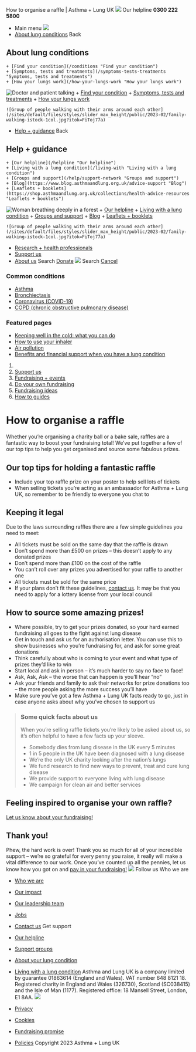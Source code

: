 
How to organise a raffle | Asthma + Lung UK
 [![](/themes/custom/asthma-lung-uk/images/aluk-logo.png)](/ "Homepage")
 Our helpline **0300 222 5800**
* Main menu
![](/wingsuit/asthma-lung-uk/images/aluk-logo.png)
* [About lung conditions](#about "About lung conditions")
 Back
 
## About lung conditions
	+ [Find your condition](/conditions "Find your condition")
	+ [Symptoms, tests and treatments](/symptoms-tests-treatments "Symptoms, tests and treatments")
	+ [How your lungs work](/how-your-lungs-work "How your lungs work")
![Doctor and patient talking](/sites/default/files/styles/slider_max_height/public/2023-02/119589.jpg?itok=IfMKqhqJ)
	+ [Find your condition](/conditions)
	+ [Symptoms, tests and treatments](/symptoms-tests-treatments)
	+ [How your lungs work](/how-your-lungs-work)
	
	
	![Group of people walking with their arms around each other](/sites/default/files/styles/slider_max_height/public/2023-02/family-walking-istock-1col.jpg?itok=FiToj77a)
* [Help + guidance](#get-support "Help + guidance")
 Back
 
## Help + guidance
	+ [Our helpline](/helpline "Our helpline")
	+ [Living with a lung condition](/living-with "Living with a lung condition")
	+ [Groups and support](/help/support-network "Groups and support")
	+ [Blog](https://www.blog.asthmaandlung.org.uk/advice-support "Blog")
	+ [Leaflets + booklets](https://shop.asthmaandlung.org.uk/collections/health-advice-resources "Leaflets + booklets")
![Woman breathing deeply in a forest](/sites/default/files/styles/slider_max_height/public/2023-02/A%2BLUK%20Generic73.jpg?itok=IY-jWei3)
	+ [Our helpline](/helpline)
	+ [Living with a lung condition](/living-with)
	+ [Groups and support](/help/support-network)
	+ [Blog](https://www.blog.asthmaandlung.org.uk/advice-support)
	+ [Leaflets + booklets](https://shop.asthmaandlung.org.uk/collections/health-advice-resources "Leaflets and booklets about lung conditions")
	
	
	![Group of people walking with their arms around each other](/sites/default/files/styles/slider_max_height/public/2023-02/family-walking-istock-1col.jpg?itok=FiToj77a)
* [Research + health professionals](/research-health-professionals "Research + health professionals")
* [Support us](/support-us "Support us")
* [About us](/about-us "About us")
Search
[Donate](https://action.asthmaandlung.org.uk/page/99720/donate/1?ea_tracking_id=General_WebsiteALUK_Header_Regular "Donate") 
 [![](/themes/custom/asthma-lung-uk/images/aluk-logo.png)](/ "Homepage")
Search
[Cancel](#)
### Common conditions
* [Asthma](/conditions/asthma)
* [Bronchiectasis](/conditions/bronchiectasis)
* [Coronavirus (COVID-19)](/conditions/coronavirus)
* [COPD (chronic obstructive pulmonary disease)](/conditions/copd-chronic-obstructive-pulmonary-disease)
### Featured pages
* [Keeping well in the cold: what you can do](/living-with/cold-weather)
* [How to use your inhaler](/living-with/inhaler-videos)
* [Air pollution](/living-with/air-pollution)
* [Benefits and financial support when you have a lung condition](/living-with/benefits)
1. 
3. [Support us](/support-us)
5. [Fundraising + events](/support-us/fundraising-events)
7. [Do your own fundraising](/support-us/fundraising-events/do-your-own-fundraising)
9. [Fundraising ideas](/support-us/fundraising-events/do-your-own-fundraising/fundraising-ideas)
11. [How to guides](/support-us/fundraising-events/do-your-own-fundraising/fundraising-ideas/how-guides)
# How to organise a raffle
Whether you’re organising a charity ball or a bake sale, raffles are a fantastic way to boost your fundraising total! We’ve put together a few of our top tips to help you get organised and source some fabulous prizes.
## Our top tips for holding a fantastic raffle
* Include your top raffle prize on your poster to help sell lots of tickets
* When selling tickets you’re acting as an ambassador for Asthma + Lung UK, so remember to be friendly to everyone you chat to
## Keeping it legal
Due to the laws surrounding raffles there are a few simple guidelines you need to meet:
* All tickets must be sold on the same day that the raffle is drawn
* Don’t spend more than £500 on prizes – this doesn’t apply to any donated prizes
* Don’t spend more than £100 on the cost of the raffle
* You can’t roll over any prizes you advertised for your raffle to another one
* All tickets must be sold for the same price
* If your plans don’t fit these guidelines, [contact us](mailto:community@asthmaandlung.org.uk?subject=I%20have%20a%20question). It may be that you need to apply for a lottery license from your local council
## How to source some amazing prizes!
* Where possible, try to get your prizes donated, so your hard earned fundraising all goes to the fight against lung disease
* Get in touch and ask us for an authorisation letter. You can use this to show businesses who you’re fundraising for, and ask for some great donations
* Think carefully about who is coming to your event and what type of prizes they’d like to win
* Start local and ask in person – it’s much harder to say no face to face!
* Ask, Ask, Ask – the worse that can happen is you’ll hear “no”
* Ask your friends and family to ask their networks for prize donations too – the more people asking the more success you’ll have
* Make sure you’ve got a few Asthma + Lung UK facts ready to go, just in case anyone asks about why you’ve chosen to support us
> ### Some quick facts about us
> 
> 
> When you’re selling raffle tickets you’re likely to be asked about us, so it’s often helpful to have a few facts up your sleeve.
> 
> 
> * Somebody dies from lung disease in the UK every 5 minutes
> * 1 in 5 people in the UK have been diagnosed with a lung disease
> * We’re the only UK charity looking after the nation’s lungs
> * We fund research to find new ways to prevent, treat and cure lung disease
> * We provide support to everyone living with lung disease
> * We campaign for clean air and better services
> 
## Feeling inspired to organise your own raffle?
[Let us know about your fundraising!](https://hello.blf.org.uk/page/4683/data/1)
## Thank you!
Phew, the hard work is over! Thank you so much for all of your incredible support – we’re so grateful for every penny you raise, it really will make a vital difference to our work.
Once you’ve counted up all the pennies, let us know how you got on and [pay in your fundraising!](https://action.asthmaandlung.org.uk/page/99141/donate/1)
 [![](/sites/default/files/2023-01/footer-logo%20%281%29.png)](/ "Homepage")
Follow us
 Who we are
 
* [Who we are](/about-us/who-we-are)
* [Our impact](/about-us/our-impact)
* [Our leadership team](/about-us/our-leadership-team)
* [Jobs](/work-us)
* [Contact us](/about-us/contact-us)
 Get support
 
* [Our helpline](/helpline)
* [Support groups](/help/support-network)
* [About your lung condition](/conditions)
* [Living with a lung condition](/living-with)
Asthma and Lung UK is a company limited by guarantee 01863614 (England and Wales). VAT number 648 8121 18.
Registered charity in England and Wales (326730), Scotland (SC038415) and the Isle of Man (1177). Registered office: 18 Mansell Street, London, E1 8AA.
[![](/sites/default/files/2023-01/reg-logo%20%281%29.png)](https://www.fundraisingregulator.org.uk)
![]()
![]()
* [Privacy](/privacy-policy)
* [Cookies](/cookies-how-we-use-them)
* [Fundraising promise](/fundraising-promise)
* [Policies](/about-us/policies)
 Copyright 2023 Asthma + Lung UK
 
